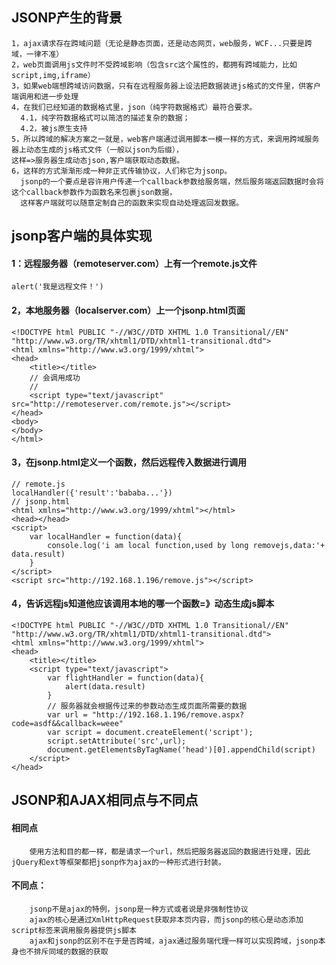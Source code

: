 ## JSONP产生的背景

    1，ajax请求存在跨域问题（无论是静态页面，还是动态网页，web服务，WCF...只要是跨域，一律不准）
    2，web页面调用js文件时不受跨域影响（包含src这个属性的，都拥有跨域能力，比如script,img,iframe）
    3，如果web端想跨域访问数据，只有在远程服务器上设法把数据装进js格式的文件里，供客户端调用和进一步处理
    4，在我们已经知道的数据格式里，json（纯字符数据格式）最符合要求。
      4.1，纯字符数据格式可以简洁的描述复杂的数据；
      4.2，被js原生支持
    5，所以跨域的解决方案之一就是，web客户端通过调用脚本一模一样的方式，来调用跨域服务器上动态生成的js格式文件（一般以json为后缀），
    这样=>服务器生成动态json,客户端获取动态数据。
    6，这样的方式渐渐形成一种非正式传输协议，人们称它为jsonp。
      jsonp的一个要点是容许用户传递一个callback参数给服务端，然后服务端返回数据时会将这个callback参数作为函数名来包裹json数据，
      这样客户端就可以随意定制自己的函数来实现自动处理返回发数据。

## jsonp客户端的具体实现
#### 1：远程服务器（remoteserver.com）上有一个remote.js文件
~~~
alert('我是远程文件！')
~~~
#### 2，本地服务器（localserver.com）上一个jsonp.html页面
~~~
<!DOCTYPE html PUBLIC "-//W3C//DTD XHTML 1.0 Transitional//EN" "http://www.w3.org/TR/xhtml1/DTD/xhtml1-transitional.dtd">
<html xmlns="http://www.w3.org/1999/xhtml">
<head>
    <title></title>
    // 会调用成功
    // 
    <script type="text/javascript" src="http://remoteserver.com/remote.js"></script>
</head>
<body>
</body>
</html>
~~~
#### 3，在jsonp.html定义一个函数，然后远程传入数据进行调用
~~~
// remote.js
localHandler({'result':'bababa...'})
// jsonp.html
<html xmlns="http://www.w3.org/1999/xhtml"></html>
<head></head>
<script>
    var localHandler = function(data){
        console.log('i am local function,used by long removejs,data:'+ data.result)
    }
</script>
<script src="http://192.168.1.196/remove.js"></script>
~~~
#### 4，告诉远程js知道他应该调用本地的哪一个函数=》动态生成js脚本
~~~
<!DOCTYPE html PUBLIC "-//W3C//DTD XHTML 1.0 Transitional//EN" "http://www.w3.org/TR/xhtml1/DTD/xhtml1-transitional.dtd">
<html xmlns="http://www.w3.org/1999/xhtml">
<head>
    <title></title>
    <script type="text/javascript">
        var flightHandler = function(data){
            alert(data.result)
        }
        // 服务器就会根据传过来的参数动态生成页面所需要的数据
        var url = "http://192.168.1.196/remove.aspx?code=asdf&&callback=weee"
        var script = document.createElement('script');
        script.setAttribute('src',url);
        document.getElementsByTagName('head')[0].appendChild(script)
    </script>
</head>
~~~

## JSONP和AJAX相同点与不同点
  #### 相同点
        使用方法和目的都一样，都是请求一个url，然后把服务器返回的数据进行处理，因此jQuery和ext等框架都把jsonp作为ajax的一种形式进行封装。
  #### 不同点：
        jsonp不是ajax的特例，jsonp是一种方式或者说是非强制性协议
        ajax的核心是通过XmlHttpRequest获取非本页内容，而jsonp的核心是动态添加script标签来调用服务器提供js脚本
        ajax和jsonp的区别不在于是否跨域，ajax通过服务端代理一样可以实现跨域，jsonp本身也不排斥同域的数据的获取
        
